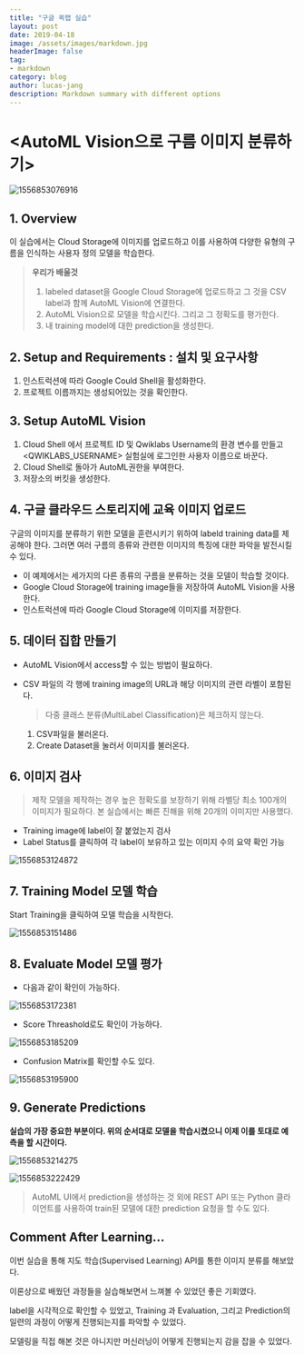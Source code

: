 ```yaml
---
title: "구글 퀵랩 실습"
layout: post
date: 2019-04-18
image: /assets/images/markdown.jpg
headerImage: false
tag:
- markdown
category: blog
author: lucas-jang
description: Markdown summary with different options
---
```


# <AutoML Vision으로 구름 이미지 분류하기>

![1556853076916](https://user-images.githubusercontent.com/43315868/57118497-a874d480-6d9e-11e9-98c4-13ef867591ec.png)



## 1. Overview

이 실습에서는 Cloud Storage에 이미지를 업로드하고 이를 사용하여 다양한 유형의 구름을 인식하는 사용자 정의 모델을 학습한다.

> **우리가 배울것**
>
> 1. labeled dataset을 Google Cloud Storage에 업로드하고 그 것을 CSV label과 함께 AutoML Vision에 연결한다.
> 2. AutoML Vision으로 모델을 학습시킨다. 그리고 그 정확도를 평가한다.
> 3. 내 training model에 대한 prediction을 생성한다.





## 2. Setup and Requirements : 설치 및 요구사항

1. 인스트럭션에 따라 Google Could Shell을 활성화한다.
2. 프로젝트 이름까지는 생성되어있는 것을 확인한다.







## 3. Setup AutoML Vision

1. Cloud Shell 에서 프로젝트 ID 및 Qwiklabs Username의 환경 변수를 만들고 <QWIKLABS_USERNAME> 실험실에 로그인한 사용자 이름으로 바꾼다.
2. Cloud Shell로 돌아가 AutoML권한을 부여한다.
3. 저장소의 버킷을 생성한다.





## 4. 구글 클라우드 스토리지에 교육 이미지 업로드

구글의 이미지를 분류하기 위한 모델을 훈련시키기 위하여 labeld training data를 제공해야 한다. 그러면 여러 구름의 종류와 관련한 이미지의 특징에 대한 파악을 발전시킬 수 있다.

- 이 예제에서는 세가지의 다른 종류의 구름을 분류하는 것을 모델이 학습할 것이다.
- Google Cloud Storage에 training image들을 저장하여 AutoML Vision을 사용한다.
- 인스트럭션에 따라 Google Cloud Storage에 이미지를 저장한다.





## 5. 데이터 집합 만들기

- AutoML Vision에서 access할 수 있는 방법이 필요하다.

- CSV 파일의 각 행에 training image의 URL과 해당 이미지의 관련 라벨이 포함된다.

  > 다중 클래스 분류(MultiLabel Classification)은 체크하지 않는다.

  1. CSV파일을 불러온다.
  2. Create Dataset을 눌러서 이미지를 불러온다.





## 6. 이미지 검사

> 제작 모델을 제작하는 경우 높은 정확도를 보장하기 위해 라벨당 최소 100개의 이미지가 필요하다. 본 실습에서는 빠른 진해을 위해 20개의 이미지만 사용했다.

- Training image에 label이 잘 붙었는지 검사
- Label Status를 클릭하여 각 label이 보유하고 있는 이미지 수의 요약 확인 가능

![1556853124872](https://user-images.githubusercontent.com/43315868/57118502-b3c80000-6d9e-11e9-8a21-618f1514885c.png)






## 7. Training Model 모델 학습

Start Training을 클릭하여 모델 학습을 시작한다.

![1556853151486](https://user-images.githubusercontent.com/43315868/57118508-bb87a480-6d9e-11e9-8dc8-ce739faeb036.png)






## 8. Evaluate Model 모델 평가

- 다음과 같이 확인이 가능하다.

![1556853172381](https://user-images.githubusercontent.com/43315868/57118516-c4787600-6d9e-11e9-9c0e-5080d7aedd2d.png)


- Score Threashold로도 확인이 가능하다.

![1556853185209](https://user-images.githubusercontent.com/43315868/57118519-ca6e5700-6d9e-11e9-9aa2-54f8e72fb24e.png)


- Confusion Matrix를 확인할 수도 있다.

![1556853195900](https://user-images.githubusercontent.com/43315868/57118524-d2c69200-6d9e-11e9-8724-266a5662e69a.png)





## 9. Generate Predictions

**실습의 가장 중요한 부분이다. 위의 순서대로 모델을 학습시켰으니 이제 이를 토대로 예측을 할 시간이다.**

![1556853214275](https://user-images.githubusercontent.com/43315868/57118528-d9eda000-6d9e-11e9-935b-5069ec4eca6d.png)

![1556853222429](https://user-images.githubusercontent.com/43315868/57118531-e114ae00-6d9e-11e9-89d5-a760e97e8616.png)


> AutoML UI에서 prediction을 생성하는 것 외에 REST API 또는 Python 클라이언트를 사용하여 train된 모델에 대한 prediction 요청을 할 수도 있다.





## Comment After Learning...

이번 실습을 통해 지도 학습(Supervised Learning) API를 통한 이미지 분류를 해보았다.

이론상으로 배웠던 과정들을 실습해보면서 느껴볼 수 있었던 좋은 기회였다.

label을 시각적으로 확인할 수 있었고, Training 과 Evaluation, 그리고 Prediction의 일련의 과정이 어떻게 진행되는지를 파악할 수 있었다.

모델링을 직접 해본 것은 아니지만 머신러닝이 어떻게 진행되는지 감을 잡을 수 있었다.

